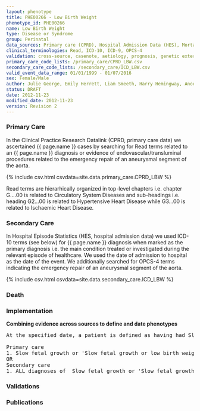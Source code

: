 ```yaml
---
layout: phenotype
title: PHE00266 - Low Birth Weight
phenotype_id: PHE00266
name: Low Birth Weight
type: Disease or Syndrome
group: Perinatal 
data_sources: Primary care (CPRD), Hospital Admission Data (HES), Mortality Data (ONS)
clinical_terminologies: Read, ICD-10, ICD-9, OPCS-4
validation: cross-source, casenote, aetiology, prognosis, genetic external
primary_care_code_lists: /primary_care/CPRD_LBW.csv
secondary_care_code_lists: /secondary_care/ICD_LBW.csv
valid_event_data_range: 01/01/1999 - 01/07/2016
sex: Female/Male
author: Julie George, Emily Herrett, Liam Smeeth, Harry Hemingway, Anoop Shah, Spiros Denaxas
status: DRAFT
date: 2012-11-23
modified_date: 2012-11-23
version: Revision 2
---
```


### Primary Care

In the Clinical Practice Research Datalink (CPRD, primary care data) we ascertained {{ page.name }} cases by searching for Read terms related to an {{ page.name }} diagnosis or evidence of endovascular/transluminal procedures related to the emergency repair of an aneurysmal segment of the aorta.

{% include csv.html csvdata=site.data.primary_care.CPRD_LBW %}

Read terms are hierarhically organized in top-level chapters i.e. chapter G....00 is related to Circulatory System Diseases and sub-headings i.e. heading G2...00 is related to Hypertensive Heart Disease while G3...00 is related to Ischaemic Heart Disease.

### Secondary Care

In Hospital Episode Statistics (HES, hospital admission data) we used ICD-10 terms (see below) for {{ page.name }} diagnosis when marked as the primary diagnosis i.e. the main condition treated or investigated during the relevant episode of healthcare. We used the date of admission to hospital as the date of the event. We additionally searched for OPCS-4 terms indicating the emergency repair of an aneurysmal segment of the aorta.

{% include csv.html csvdata=site.data.secondary_care.ICD_LBW %}


### Death

### Implementation

**Combining evidence across sources to define and date phenotypes**

<pre>
At the specified date, a patient is defined as having had Slow fetal growth or 'Slow fetal growth or low birth weight' IF they meet the criteria for any of the following on or before the specified date. The earliest date on which the individual meets any of the following criteria on or before the specified date is defined as the first event date:

Primary care
1. Slow fetal growth or 'Slow fetal growth or low birth weight' diagnosis or history of diagnosis during a consultation AND IF the patient is aged < 1y at the first event date
OR
Secondary care
1. ALL diagnoses of  Slow fetal growth or 'Slow fetal growth or low birth weight' or history of diagnosis during a hospitalization AND IF the patient is aged < 1y at the first event date
</pre>

### Validations

### Publications

